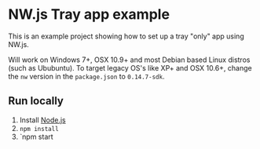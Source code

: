 # NW.js Tray app example

This is an example project showing how to set up a tray "only" app using NW.js.

Will work on Windows 7+, OSX 10.9+ and most Debian based Linux distros (such as Ububuntu). To target legacy OS's like XP+ and OSX 10.6+, change the `nw` version in the `package.json` to `0.14.7-sdk`.

## Run locally

1. Install [Node.js](https://nodejs.org)
1. `npm install`
1. `npm start

